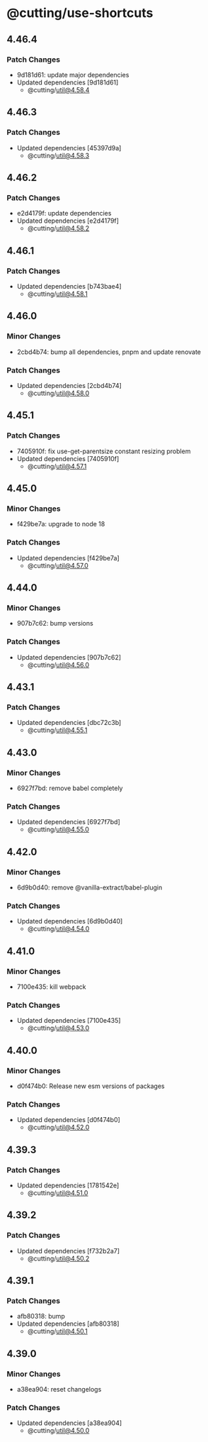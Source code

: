 # @cutting/use-shortcuts

## 4.46.4

### Patch Changes

- 9d181d61: update major dependencies
- Updated dependencies [9d181d61]
  - @cutting/util@4.58.4

## 4.46.3

### Patch Changes

- Updated dependencies [45397d9a]
  - @cutting/util@4.58.3

## 4.46.2

### Patch Changes

- e2d4179f: update dependencies
- Updated dependencies [e2d4179f]
  - @cutting/util@4.58.2

## 4.46.1

### Patch Changes

- Updated dependencies [b743bae4]
  - @cutting/util@4.58.1

## 4.46.0

### Minor Changes

- 2cbd4b74: bump all dependencies, pnpm and update renovate

### Patch Changes

- Updated dependencies [2cbd4b74]
  - @cutting/util@4.58.0

## 4.45.1

### Patch Changes

- 7405910f: fix use-get-parentsize constant resizing problem
- Updated dependencies [7405910f]
  - @cutting/util@4.57.1

## 4.45.0

### Minor Changes

- f429be7a: upgrade to node 18

### Patch Changes

- Updated dependencies [f429be7a]
  - @cutting/util@4.57.0

## 4.44.0

### Minor Changes

- 907b7c62: bump versions

### Patch Changes

- Updated dependencies [907b7c62]
  - @cutting/util@4.56.0

## 4.43.1

### Patch Changes

- Updated dependencies [dbc72c3b]
  - @cutting/util@4.55.1

## 4.43.0

### Minor Changes

- 6927f7bd: remove babel completely

### Patch Changes

- Updated dependencies [6927f7bd]
  - @cutting/util@4.55.0

## 4.42.0

### Minor Changes

- 6d9b0d40: remove @vanilla-extract/babel-plugin

### Patch Changes

- Updated dependencies [6d9b0d40]
  - @cutting/util@4.54.0

## 4.41.0

### Minor Changes

- 7100e435: kill webpack

### Patch Changes

- Updated dependencies [7100e435]
  - @cutting/util@4.53.0

## 4.40.0

### Minor Changes

- d0f474b0: Release new esm versions of packages

### Patch Changes

- Updated dependencies [d0f474b0]
  - @cutting/util@4.52.0

## 4.39.3

### Patch Changes

- Updated dependencies [1781542e]
  - @cutting/util@4.51.0

## 4.39.2

### Patch Changes

- Updated dependencies [f732b2a7]
  - @cutting/util@4.50.2

## 4.39.1

### Patch Changes

- afb80318: bump
- Updated dependencies [afb80318]
  - @cutting/util@4.50.1

## 4.39.0

### Minor Changes

- a38ea904: reset changelogs

### Patch Changes

- Updated dependencies [a38ea904]
  - @cutting/util@4.50.0
